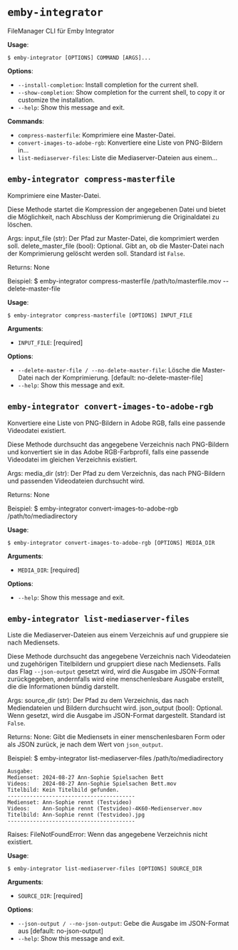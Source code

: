 # `emby-integrator`

FileManager CLI für Emby Integrator

**Usage**:

```console
$ emby-integrator [OPTIONS] COMMAND [ARGS]...
```

**Options**:

* `--install-completion`: Install completion for the current shell.
* `--show-completion`: Show completion for the current shell, to copy it or customize the installation.
* `--help`: Show this message and exit.

**Commands**:

* `compress-masterfile`: Komprimiere eine Master-Datei.
* `convert-images-to-adobe-rgb`: Konvertiere eine Liste von PNG-Bildern in...
* `list-mediaserver-files`: Liste die Mediaserver-Dateien aus einem...

## `emby-integrator compress-masterfile`

Komprimiere eine Master-Datei.

Diese Methode startet die Kompression der angegebenen Datei und bietet die Möglichkeit, 
nach Abschluss der Komprimierung die Originaldatei zu löschen.

Args:
    input_file (str): Der Pfad zur Master-Datei, die komprimiert werden soll.
    delete_master_file (bool): Optional. Gibt an, ob die Master-Datei nach der Komprimierung gelöscht werden soll. Standard ist `False`.

Returns:
    None

Beispiel:
    $ emby-integrator compress-masterfile /path/to/masterfile.mov --delete-master-file

**Usage**:

```console
$ emby-integrator compress-masterfile [OPTIONS] INPUT_FILE
```

**Arguments**:

* `INPUT_FILE`: [required]

**Options**:

* `--delete-master-file / --no-delete-master-file`: Lösche die Master-Datei nach der Komprimierung.  [default: no-delete-master-file]
* `--help`: Show this message and exit.

## `emby-integrator convert-images-to-adobe-rgb`

Konvertiere eine Liste von PNG-Bildern in Adobe RGB, falls eine passende Videodatei existiert.

Diese Methode durchsucht das angegebene Verzeichnis nach PNG-Bildern und konvertiert sie in das 
Adobe RGB-Farbprofil, falls eine passende Videodatei im gleichen Verzeichnis existiert.

Args:
    media_dir (str): Der Pfad zu dem Verzeichnis, das nach PNG-Bildern und passenden Videodateien durchsucht wird.

Returns:
    None

Beispiel:
    $ emby-integrator convert-images-to-adobe-rgb /path/to/mediadirectory

**Usage**:

```console
$ emby-integrator convert-images-to-adobe-rgb [OPTIONS] MEDIA_DIR
```

**Arguments**:

* `MEDIA_DIR`: [required]

**Options**:

* `--help`: Show this message and exit.

## `emby-integrator list-mediaserver-files`

Liste die Mediaserver-Dateien aus einem Verzeichnis auf und gruppiere sie nach Mediensets.

Diese Methode durchsucht das angegebene Verzeichnis nach Videodateien und zugehörigen Titelbildern 
und gruppiert diese nach Mediensets. Falls das Flag `--json-output` gesetzt wird, wird die Ausgabe 
im JSON-Format zurückgegeben, andernfalls wird eine menschenlesbare Ausgabe erstellt, die die 
Informationen bündig darstellt.

Args:
    source_dir (str): Der Pfad zu dem Verzeichnis, das nach Mediendateien und Bildern durchsucht wird.
    json_output (bool): Optional. Wenn gesetzt, wird die Ausgabe im JSON-Format dargestellt. Standard ist `False`.

Returns:
    None: Gibt die Mediensets in einer menschenlesbaren Form oder als JSON zurück, je nach dem Wert von `json_output`.

Beispiel:
    $ emby-integrator list-mediaserver-files /path/to/mediadirectory

    Ausgabe:
    Medienset: 2024-08-27 Ann-Sophie Spielsachen Bett
    Videos:    2024-08-27 Ann-Sophie Spielsachen Bett.mov
    Titelbild: Kein Titelbild gefunden.
    ----------------------------------------
    Medienset: Ann-Sophie rennt (Testvideo)
    Videos:    Ann-Sophie rennt (Testvideo)-4K60-Medienserver.mov
    Titelbild: Ann-Sophie rennt (Testvideo).jpg
    ----------------------------------------

Raises:
    FileNotFoundError: Wenn das angegebene Verzeichnis nicht existiert.

**Usage**:

```console
$ emby-integrator list-mediaserver-files [OPTIONS] SOURCE_DIR
```

**Arguments**:

* `SOURCE_DIR`: [required]

**Options**:

* `--json-output / --no-json-output`: Gebe die Ausgabe im JSON-Format aus  [default: no-json-output]
* `--help`: Show this message and exit.
